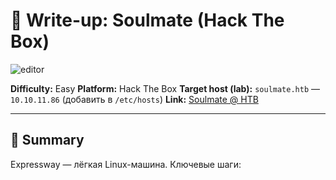 # 📝 Write-up: Soulmate (Hack The Box)

![editor](https://app.hackthebox.com/machines/Expressway)

**Difficulty:** Easy
**Platform:** Hack The Box
**Target host (lab):** `soulmate.htb` — `10.10.11.86` (добавить в `/etc/hosts`)
**Link:** [Soulmate @ HTB](https://app.hackthebox.com/machines/Expressway)

---

## 🎯 Summary

Expressway — лёгкая Linux-машина. Ключевые шаги:
